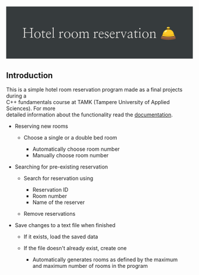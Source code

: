 ![banner image](banner.png)

## Introduction

This is a simple hotel room reservation program made as a final projects during a  
C++ fundamentals course at TAMK (Tampere University of Applied Sciences). For more  
detailed information about the functionality read the [documentation](documentation.md).

- Reserving new rooms

  - Choose a single or a double bed room 

    - Automatically choose room number
    - Manually choose room number

- Searching for pre-existing reservation
  - Search for reservation using

    - Reservation ID
    - Room number
    - Name of the reserver

  - Remove reservations

- Save changes to a text file when finished

  - If it exists, load the saved data
  - If the file doesn't already exist, create one

    - Automatically generates rooms as defined by the maximum   
      and maximum number of rooms in the program 
